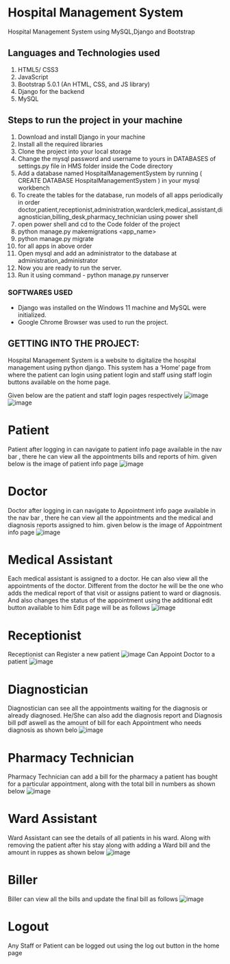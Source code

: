 # Hospital Management System
Hospital Management System using MySQL,Django and Bootstrap

## Languages and Technologies used
1. HTML5/ CSS3
2. JavaScript 
3. Bootstrap 5.0.1 (An HTML, CSS, and JS library)
5. Django for the backend
6. MySQL 


## Steps to run the project in your machine
1. Download and install Django in your machine
2. Install all the required libraries
3. Clone the project into your local storage
4. Change the mysql password and username to yours in DATABASES of settings.py file in HMS folder inside the Code directory
5. Add a database named HospitalManagementSystem by running ( CREATE DATABASE HospitalManagementSystem ) in your mysql workbench
6. To create the tables for the database, run models of all apps periodically in order doctor,patient,receptionist,administration,wardclerk,medical_assistant,diagnostician,billing_desk,pharmacy_technician using power shell
7. open power shell and cd to the Code folder of the project
8. python manage.py makemigrations <app_name>
9. python manage.py migrate
10. for all apps in above order
11. Open mysql and add an administrator to the database at administration_administrator
12. Now you are ready to run the server.
13. Run it using command - python manage.py runserver 
    
### SOFTWARES USED
  - Django was installed on the Windows 11 machine and MySQL were initialized.
  - Google Chrome Browser was used to run the project.
  
## GETTING INTO THE PROJECT:
Hospital Management System is a website to digitalize the hospital management using python django. This system has a ‘Home’ page from where the patient can login using patient login and staff using staff login buttons available on the home page. 

Given below are the patient and staff login pages respectively
![image](https://github.com/Sreekara-Madyastha/Hospital-Management-system/blob/master/photos/patientlogin.png)
![image](https://github.com/Sreekara-Madyastha/Hospital-Management-system/blob/master/photos/stafflogin.png)
# Patient 
Patient after logging in can navigate to patient info page available in the nav bar ,
there he can view all the appointments bills and reports of him.
given below is the image of patient info page
![image](https://github.com/Sreekara-Madyastha/Hospital-Management-system/blob/master/photos/patientinfopage.png)
# Doctor
Doctor after logging in can navigate to Appointment info page available in the nav bar ,
there he can view all the appointments and the medical and diagnosis reports assigned to him.
given below is the image of Appointment info page
![image](https://github.com/Sreekara-Madyastha/Hospital-Management-system/blob/master/photos/appointmentinfopage.png)

# Medical Assistant
Each medical assistant is assigned to a doctor. He can also view all the appointments of the doctor. Different from the doctor he will be the one who adds the medical report of that visit or assigns patient to ward or diagnosis. And also changes the status of the appointment using the additional edit button available to him
Edit page will be as follows
![image](https://github.com/Sreekara-Madyastha/Hospital-Management-system/blob/master/photos/editpage.png)
# Receptionist
Receptionist can Register a new patient
![image](https://github.com/Sreekara-Madyastha/Hospital-Management-system/blob/master/photos/registration.png)
Can Appoint Doctor to a patient
![image](https://github.com/Sreekara-Madyastha/Hospital-Management-system/blob/master/photos/patientappointment.png)
# Diagnostician
Diagnostician can see all the appointments waiting for the diagnosis or already diagnosed. He/She can also add the diagnosis report and Diagnosis bill pdf aswell as the amount of bill for each Appointment who needs diagnosis as shown belo
![image](https://github.com/Sreekara-Madyastha/Hospital-Management-system/blob/master/photos/diagnosisinfopage.png)
# Pharmacy Technician
Pharmacy Technician can add a bill for the pharmacy a patient has bought for a particular appointment, along with the total bill in numbers as shown below
![image](https://github.com/Sreekara-Madyastha/Hospital-Management-system/blob/master/photos/pharmacypage.png)
# Ward Assistant
Ward Assistant can see the details of all patients in his ward. Along with removing the patient after his stay along with adding a Ward bill and the amount in ruppes as shown below
![image](https://github.com/Sreekara-Madyastha/Hospital-Management-system/blob/master/photos/warddetailspage.png)
# Biller
Biller can view all the bills and update the final bill as follows
![image](https://github.com/Sreekara-Madyastha/Hospital-Management-system/blob/master/photos/editbills.png)
# Logout
Any Staff or Patient can be logged out using the log out button in the home page
